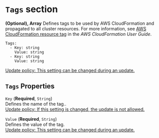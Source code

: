 # `Tags` section<a name="Tags-v3"></a>

**\(Optional\), Array** Defines tags to be used by AWS CloudFormation and propagated to all cluster resources\. For more information, see [AWS CloudFormation resource tag](https://docs.aws.amazon.com/AWSCloudFormation/latest/UserGuide/aws-properties-resource-tags.html) in the *AWS CloudFormation User Guide*\.

```
Tags:
  - Key: string
    Value: string
  - Key: string
    Value: string
```

[Update policy: This setting can be changed during an update.](using-pcluster-update-cluster-v3.md#update-policy-setting-supported-v3)

## `Tags` Properties<a name="Tags-v3.properties"></a>

`Key` \(**Required**, `String`\)  
Defines the name of the tag\.\.  
[Update policy: If this setting is changed, the update is not allowed.](using-pcluster-update-cluster-v3.md#update-policy-fail-v3)

`Value` \(**Required**, `String`\)  
Defines the value of the tag\.  
[Update policy: This setting can be changed during an update.](using-pcluster-update-cluster-v3.md#update-policy-setting-supported-v3)